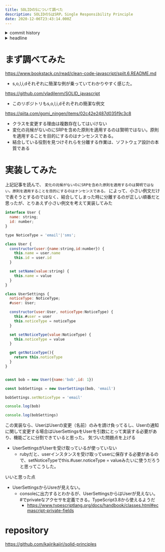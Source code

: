 ```yaml
---
title: SOLIDのSについて調べた
description: SOLIDのSはSRP。Single Responsibility Principle
date: 2020-12-06T23:43:14.000Z
---
```

<!-- history area start -->
<details><summary>commit history</summary><div><ol>
<li>2020/12/06 23:20:11 e198fb1</li>
</ol></div></details>
<!-- history area end -->
<!-- toc area start -->
<details><summary>headline</summary><div>

<!-- toc -->

- [まず調べてみた](#%E3%81%BE%E3%81%9A%E8%AA%BF%E3%81%B9%E3%81%A6%E3%81%BF%E3%81%9F)
- [実装してみた](#%E5%AE%9F%E8%A3%85%E3%81%97%E3%81%A6%E3%81%BF%E3%81%9F)
- [repository](#repository)

<!-- tocstop -->

</div></details>

<!-- toc area end -->

# まず調べてみた

https://www.bookstack.cn/read/clean-code-javascript/spilt.6.README.md
- s,o,l,i,dそれぞれに簡潔な例が乗っていてわかりやすく感じた。

https://github.com/vladilenm/SOLID_javascript
- このリポジトリもs,o,l,i,dそれぞれの簡潔な例文

https://qiita.com/gomi_ningen/items/02c42e2487d035f9c3c8
- クラスを変更する理由は複数存在してはいけない
- 変化の兆候がないのにSRPを含めた原則を適用するのは賢明ではない。原則を適用することを目的にするのはナンセンスである。
- 結合している役割を見つけそれらを分離する作業は、ソフトウェア設計の本質である

# 実装してみた
上記記事を読んで、 `変化の兆候がないのにSRPを含めた原則を適用するのは賢明ではない。原則を適用することを目的にするのはナンセンスである。` によって、小さい例文だけで表そうとするのではなく、結合してしまった時に分離するのが正しい順番だと思ったが、とりあえず小さい例文を考えて実装してみた

```javascript
interface User {
  name: string;
  id: number;
}

type NoticeType = 'email'|'sms';

class User {
  constructor(user:{name:string,id:number}) {
    this.name = user.name
    this.id = user.id 
  }

  set setName(value:string) {
    this.name = value
  }
}

class UserSettings {
  noticeType: NoticeType;
  #user: User;

  constructor(user:User, noticeType:NoticeType) {
    this.#user = user
    this.noticeType = noticeType
  }

  set setNoticeType(value:NoticeType) {
    this.noticeType = value
  }

  get getNoticeType(){
    return this.noticeType
  }
}


const bob = new User({name:'bob',id: 1})

const bobSettings = new UserSettings(bob, 'email')

bobSettings.setNoticeType = 'email'

console.log(bob)

console.log(bobSettings)

```

この実装なら、UserはUserの変更（名前）のみを請け負ってるし、Userの通知に関して変更する場合はUserSettingsをUserを引数にとって実装する必要があり、機能ごとに分割できていると思った。
気づいた問題点を上げる
- UserSettingsがUserを受け取っているが使っていない
  - rubyだと、userインスタンスを受け取ってuserに保存する必要があるので、setNoticeTypeでthis.#user.noticeType = valueみたいに使うだろうと思ってこうした。

いいと思った点
- UserSettingsからUsreが見えない。
  - consoleに出力するとわかるが、UserSettingsからはUserが見えない。#でprivateなアクセサを定義できる。TypeScript3.8から使えるようだ
    - https://www.typescriptlang.org/docs/handbook/classes.html#ecmascript-private-fields

# repository

https://github.com/kajirikajiri/solid-principles


